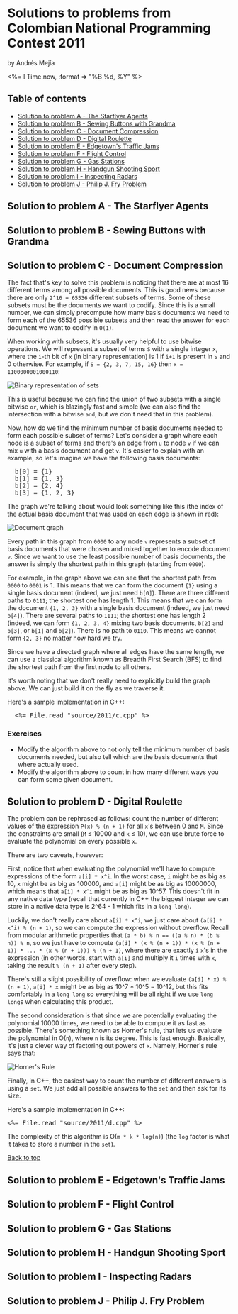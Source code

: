 # Solutions to problems from Colombian National Programming Contest 2011

<div class="author">
  <p class="name">by Andrés Mejía</p>
  <p class="date"><%= l Time.now, :format => "%B %d, %Y" %></p>
</div>

<a name="contents"></a>

## Table of contents ##

* [Solution to problem A - The Starflyer Agents](#solution-a)
* [Solution to problem B - Sewing Buttons with Grandma](#solution-b)
* [Solution to problem C - Document Compression](#solution-c)
* [Solution to problem D - Digital Roulette](#solution-d)
* [Solution to problem E - Edgetown's Traffic Jams](#solution-e)
* [Solution to problem F - Flight Control](#solution-f)
* [Solution to problem G - Gas Stations](#solution-g)
* [Solution to problem H - Handgun Shooting Sport](#solution-h)
* [Solution to problem I - Inspecting Radars](#solution-i)
* [Solution to problem J - Philip J. Fry Problem](#solution-j)


<a name="solution-a"></a>

## Solution to problem A - The Starflyer Agents ##

<a name="solution-b"></a>

## Solution to problem B - Sewing Buttons with Grandma ##

<a name="solution-c"></a>

## Solution to problem C - Document Compression ##

The fact that's key to solve this problem is noticing that there are at most 16 different terms among all possible documents. This is good news because there are only `2^16 = 65536` different subsets of terms. Some of these subsets must be the documents we want to codify. Since this is a small number, we can simply precompute how many basis documents we need to form each of the 65536 possible subsets and then read the answer for each document we want to codify in `O(1)`.

When working with subsets, it's usually very helpful to use bitwise operations. We will represent a subset of terms `S` with a single integer `x`, where the `i`-th bit of `x` (in binary representation) is 1 if `i+1` is present in `S` and 0 otherwise. For example, if `S = {2, 3, 7, 15, 16}` then `x = 1100000001000110`:

![Binary representation of sets](../images/binary_representation_of_sets.png)

This is useful because we can find the union of two subsets with a single bitwise `or`, which is blazingly fast and simple (we can also find the intersection with a bitwise `and`, but we don't need that in this problem).

Now, how do we find the minimum number of basis documents needed to form each possible subset of terms? Let's consider a graph where each node is a subset of terms and there's an edge from `u` to node `v` if we can mix `u` with a basis document and get `v`. It's easier to explain with an example, so let's imagine we have the following basis documents:

<pre>
  b[0] = {1}
  b[1] = {1, 3}
  b[2] = {2, 4}
  b[3] = {1, 2, 3}
</pre>

The graph we're talking about would look something like this (the index of the actual basis document that was used on each edge is shown in red):

![Document graph](../images/document_graph.png)

Every path in this graph from `0000` to any node `v` represents a subset of basis documents that were chosen and mixed together to encode document `v`. Since we want to use the least possible number of basis documents, the answer is simply the shortest path in this graph (starting from `0000`).

For example, in the graph above we can see that the shortest path from `0000` to `0001` is 1. This means that we can form the document `{1}` using a single basis document (indeed, we just need `b[0]`). There are three different paths to `0111`; the shortest one has length 1. This means that we can form the document `{1, 2, 3}` with a single basis document (indeed, we just need `b[4]`). There are several paths to `1111`; the shortest one has length 2 (indeed, we can form `{1, 2, 3, 4}` mixing two basis documents, `b[2]` and `b[3]`, or `b[1]` and `b[2]`). There is no path to `0110`. This means we cannot form `{2, 3}` no matter how hard we try.

Since we have a directed graph where all edges have the same length, we can use a classical algorithm known as Breadth First Search (BFS) to find the shortest path from the first node to all others.

It's worth noting that we don't really need to explicitly build the graph above. We can just build it on the fly as we traverse it.

Here's a sample implementation in C++:

<pre class="brush: cpp">
  <%= File.read "source/2011/c.cpp" %>
</pre>


### Exercises ###
* Modify the algorithm above to not only tell the minimum number of basis documents needed, but also tell which are the basis documents that where actually used.
* Modify the algorithm above to count in how many different ways you can form some given document.

<a name="solution-d"></a>

## Solution to problem D - Digital Roulette ##

The problem can be rephrased as follows: count the number of different values of the expression `P(x) % (n + 1)` for all `x`'s between 0 and `M`. Since the constraints are small (`M` ≤ 10000 and `k` ≤ 10), we can use brute force to evaluate the polynomial on every possible `x`.

There are two caveats, however:

First, notice that when evaluating the polynomial we'll have to compute expressions of the form `a[i] * x^i`. In the worst case, `i` might be as big as 10, `x` might be as big as 100000, and `a[i]` might be as big as 10000000, which means that `a[i] * x^i` might be as big as 10^57. This doesn't fit in any native data type (recall that currently in C++ the biggest integer we can store in a native data type is 2^64 - 1 which fits in a `long long`).

Luckily, we don't really care about `a[i] * x^i`, we just care about `(a[i] * x^i) % (n + 1)`, so we can compute the expression without overflow. Recall from modular arithmetic properties that `(a * b) % n == ((a % n) * (b % n)) % n`, so we just have to compute `(a[i] * (x % (n + 1)) * (x % (n + 1)) * ... * (x % (n + 1))) % (n + 1)`, where there are exactly `i` `x`'s in the expression (in other words, start with `a[i]` and multiply it `i` times with `x`, taking the result `% (n + 1)` after every step).

There's still a slight possibility of overflow: when we evaluate `(a[i] * x) % (n + 1)`, `a[i] * x` might be as big as 10^7 * 10^5 = 10^12, but this fits comfortably in a `long long` so everything will be all right if we use `long long`s when calculating this product.

The second consideration is that since we are potentially evaluating the polynomial 10000 times, we need to be able to compute it as fast as possible. There's something known as Horner's rule, that lets us evaluate the polynomial in O(`n`), where `n` is its degree. This is fast enough. Basically, it's just a clever way of factoring out powers of `x`. Namely, Horner's rule says that:

![Horner's Rule](../images/horner.png)

Finally, in C++, the easiest way to count the number of different answers is using a `set`. We just add all possible answers to the `set` and then ask for its size.

Here's a sample implementation in C++:

<pre class="brush: cpp">
<%= File.read "source/2011/d.cpp" %>
</pre>


The complexity of this algorithm is O(`m * k * log(n)`) (the `log` factor is what it takes to store a number in the `set`).

[Back to top](#contents)

<a name="solution-e"></a>

## Solution to problem E - Edgetown's Traffic Jams ##

<a name="solution-f"></a>

## Solution to problem F - Flight Control ##

<a name="solution-g"></a>

## Solution to problem G - Gas Stations ##

<a name="solution-h"></a>

## Solution to problem H - Handgun Shooting Sport ##

<a name="solution-i"></a>

## Solution to problem I - Inspecting Radars ##

<a name="solution-j"></a>

## Solution to problem J - Philip J. Fry Problem ##
